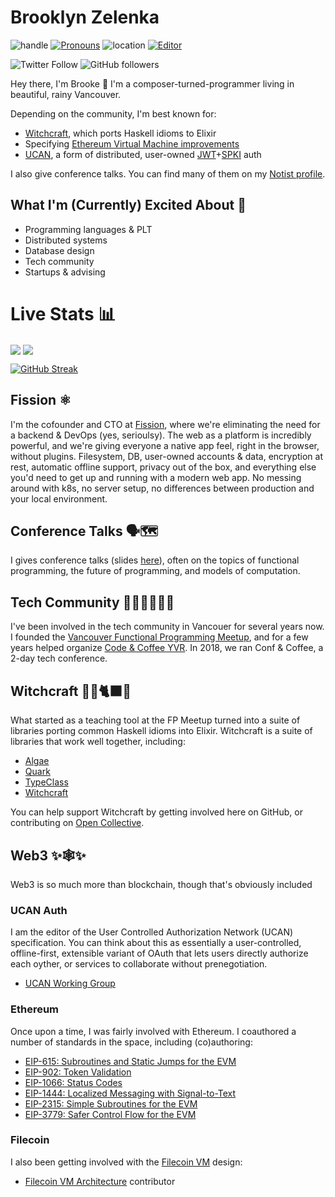 # Brooklyn Zelenka

![handle](https://img.shields.io/badge/handle-@expede-purple) [![Pronouns](https://img.shields.io/badge/pronouns-she/her-ff69b4)](http://pronoun.is/she) ![location](https://img.shields.io/badge/location-🇨🇦%20Vancouver-green) [![Editor](https://img.shields.io/badge/editor-doom&ndash;emacs-blue)](https://github.com/hlissner/doom-emacs)

![Twitter Follow](https://img.shields.io/twitter/follow/expede?style=social) ![GitHub followers](https://img.shields.io/github/followers/expede?style=social)

Hey there, I'm Brooke :wave: I'm a composer-turned-programmer living in beautiful, rainy Vancouver.

Depending on the community, I'm best known for:
* [Witchcraft](https://hexdocs.pm/witchcraft/readme.html), which ports Haskell idioms to Elixir
* Specifying [Ethereum Virtual Machine improvements](https://eips.ethereum.org/EIPS/eip-615)
* [UCAN](https://whitepaper.fission.codes/access-control/ucan/differences-from-oauth#ucan), a form of distributed, user-owned [JWT](https://jwt.io/)+[SPKI](https://en.wikipedia.org/wiki/Simple_public-key_infrastructure) auth

I also give conference talks. You can find many of them on my [Notist profile](https://noti.st/expede).

## What I'm (Currently) Excited About 🙌 

* Programming languages & PLT
* Distributed systems
* Database design
* Tech community
* Startups & advising


# Live Stats 📊

<img align="center" src="https://github-readme-stats.vercel.app/api?username=expede&count_private=true&show_icons=true&layout=compact&theme=tokyonight" />
<img align="center" src="https://github-readme-stats.vercel.app/api/top-langs/?username=expede&count_private=true&langs_count=7&hide=html,postscript&exclude_repo=Machine-Learning-Course,dotfiles&layout=compact&theme=tokyonight" />

[![GitHub Streak](http://github-readme-streak-stats.herokuapp.com?user=expede&theme=tokyonight)](https://git.io/streak-stats)

## Fission ⚛️ 

I'm the cofounder and CTO at [Fission](https://fission.codes), where we're eliminating the need for a backend & DevOps (yes, serioulsy). The web as a platform is incredibly powerful, and we're giving everyone a native app feel, right in the browser, without plugins. Filesystem, DB, user-owned accounts & data, encryption at rest, automatic offline support, privacy out of the box, and everything else you'd need to get up and running with a modern web app. No messing around with k8s, no server setup, no differences between production and your local environment.

## Conference Talks 🗣🗺 

I gives conference talks (slides [here](https://noti.st/expede)), often on the topics of functional programming, the future of programming, and models of computation.

## Tech Community 🧑‍💻👩‍💻👨‍💻 

I've been involved in the tech community in Vancouer for several years now. I founded the [Vancouver Functional Programming Meetup](https://www.meetup.com/Vancouver-Functional-Programmers/), and for a few years helped organize [Code & Coffee YVR](https://www.meetup.com/codecoffeeyvr/). In 2018, we ran Conf & Coffee, a 2-day tech conference.

## Witchcraft 🧙‍🔮🐈‍⬛✨ 

What started as a teaching tool at the FP Meetup turned into a suite of libraries porting common Haskell idioms into Elixir. Witchcraft is a suite of libraries that work well together, including:

* [Algae](https://hexdocs.pm/algae/readme.html)
* [Quark](https://hexdocs.pm/quark/readme.html)
* [TypeClass](https://hexdocs.pm/type_class/readme.html)
* [Witchcraft](https://hexdocs.pm/witchcraft/readme.html)

You can help support Witchcraft by getting involved here on GitHub, or contributing on [Open Collective](https://opencollective.com/witchcraft).

## Web3 :sparkles:🕸️:sparkles:

Web3 is so much more than blockchain, though that's obviously included

### UCAN Auth <img style="height: 1rem;" src="https://avatars.githubusercontent.com/u/94576903?s=200&v=4" />

I am the editor of the User Controlled Authorization Network (UCAN) specification. You can think about this as essentially a user-controlled, offline-first, extensible variant of OAuth that lets users directly authorize each oyther, or services to collaborate without prenegotiation.

* [UCAN Working Group](https://github.com/ucan-wg/)

### Ethereum <img style="height: 1rem;" src="https://ethereum.org/static/c48a5f760c34dfadcf05a208dab137cc/d1ef9/eth-diamond-rainbow.png" />

Once upon a time, I was fairly involved with Ethereum. I coauthored a number of standards in the space, including (co)authoring:

* [EIP-615: Subroutines and Static Jumps for the EVM](https://eips.ethereum.org/EIPS/eip-615)
* [EIP-902: Token Validation](https://eips.ethereum.org/EIPS/eip-902)
* [EIP-1066: Status Codes](https://eips.ethereum.org/EIPS/eip-1066)
* [EIP-1444: Localized Messaging with Signal-to-Text](https://eips.ethereum.org/EIPS/eip-1444)
* [EIP-2315: Simple Subroutines for the EVM](https://eips.ethereum.org/EIPS/eip-2315)
* [EIP-3779: Safer Control Flow for the EVM](https://eips.ethereum.org/EIPS/eip-3779)

### Filecoin <img style="height: 1rem;" src="https://upload.wikimedia.org/wikipedia/commons/thumb/1/17/Filecoin.png/504px-Filecoin.png" />

I also been getting involved with the [Filecoin VM](https://github.com/filecoin-project/fvm-project) design:

* [Filecoin VM Architecture](https://github.com/filecoin-project/fvm-specs/blob/main/01-architecture.md) contributor
